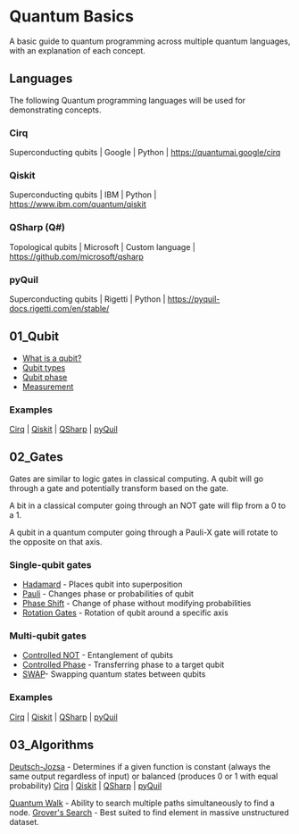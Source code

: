 # Quantum Basics

A basic guide to quantum programming across multiple quantum languages, with an explanation of each concept. 

## Languages

The following Quantum programming languages will be used for demonstrating concepts.

### Cirq
Superconducting qubits | Google | Python | https://quantumai.google/cirq

### Qiskit
Superconducting qubits | IBM | Python | https://www.ibm.com/quantum/qiskit

### QSharp (Q#)
Topological qubits | Microsoft | Custom language | https://github.com/microsoft/qsharp

### pyQuil
Superconducting qubits | Rigetti | Python | https://pyquil-docs.rigetti.com/en/stable/

## 01_Qubit

- [What is a qubit?](01_Qubit/what_is_qubit.md)
- [Qubit types](01_Qubit/qubit_types.md)
- [Qubit phase](01_Qubit/qubit_phase.md)
- [Measurement](01_Qubit/measurement.md)

### Examples
[Cirq](00_Code/cirq/qubit.py) | [Qiskit](00_Code/qiskit/qubit.py) | [QSharp](00_Code/qsharp/qubit.qs) | [pyQuil](00_Code/pyquil/qubit.py)

## 02_Gates

Gates are similar to logic gates in classical computing. A qubit will go through a gate and potentially transform based on the gate.

A bit in a classical computer going through an NOT gate will flip from a 0 to a 1.

A qubit in a quantum computer going through a Pauli-X gate will rotate to the opposite on that axis.

### Single-qubit gates

- [Hadamard](02_Gates/hadamard.md) - Places qubit into superposition
- [Pauli](02_Gates/pauli.md) - Changes phase or probabilities of qubit
- [Phase Shift](02_Gates/phase_shift.md) - Change of phase without modifying probabilities
- [Rotation Gates](02_Gates/rotation.md) - Rotation of qubit around a specific axis

### Multi-qubit gates

- [Controlled NOT](02_Gates/controlled_not.md) - Entanglement of qubits
- [Controlled Phase](02_Gates/controlled_phase.md) - Transferring phase to a target qubit
- [SWAP](02_Gates_swap.md)- Swapping quantum states between qubits

### Examples
[Cirq](00_Code/cirq/gates.py) | [Qiskit](00_Code/qiskit/gates.py) | [QSharp](00_Code/qsharp/gates.qs) | [pyQuil](00_Code/pyquil/gates.py)

## 03_Algorithms

[Deutsch-Jozsa](03_Algorithms/deutsch_jozsa.md) - Determines if a given function is constant (always the same output regardless of input) or balanced (produces 0 or 1 with equal probability) [Cirq](00_Code/cirq/deutsch_jozsa.py) | [Qiskit](00_Code/qiskit/deutsch_jozsa.py) | [QSharp](00_Code/qsharp/deutsch_jozsa.qs) | [pyQuil](00_Code/pyquil/deutsch_jozsa.py)

[Quantum Walk](03_Algorithms/quantum_walks.md) - Ability to search multiple paths simultaneously to find a node.
[Grover's Search](03_Algorithms/grovers_search.md) - Best suited to find element in massive unstructured dataset.

